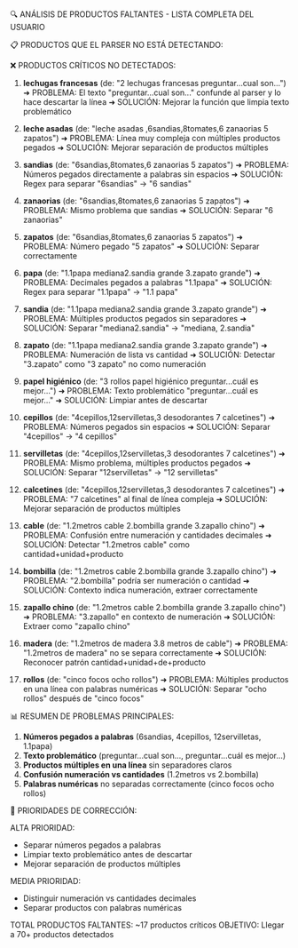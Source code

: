 🔍 ANÁLISIS DE PRODUCTOS FALTANTES - LISTA COMPLETA DEL USUARIO

📋 PRODUCTOS QUE EL PARSER NO ESTÁ DETECTANDO:

❌ PRODUCTOS CRÍTICOS NO DETECTADOS:

1. **lechugas francesas** (de: "2 lechugas francesas preguntar...cual son...")
   ➜ PROBLEMA: El texto "preguntar...cual son..." confunde al parser y lo hace descartar la línea
   ➜ SOLUCIÓN: Mejorar la función que limpia texto problemático

2. **leche asadas** (de: "leche asadas ,6sandias,8tomates,6 zanaorias 5 zapatos")
   ➜ PROBLEMA: Línea muy compleja con múltiples productos pegados
   ➜ SOLUCIÓN: Mejorar separación de productos múltiples

3. **sandias** (de: "6sandias,8tomates,6 zanaorias 5 zapatos")
   ➜ PROBLEMA: Números pegados directamente a palabras sin espacios
   ➜ SOLUCIÓN: Regex para separar "6sandias" → "6 sandias"

4. **zanaorias** (de: "6sandias,8tomates,6 zanaorias 5 zapatos")
   ➜ PROBLEMA: Mismo problema que sandias
   ➜ SOLUCIÓN: Separar "6 zanaorias"

5. **zapatos** (de: "6sandias,8tomates,6 zanaorias 5 zapatos")
   ➜ PROBLEMA: Número pegado "5 zapatos"
   ➜ SOLUCIÓN: Separar correctamente

6. **papa** (de: "1.1papa mediana2.sandia grande 3.zapato grande")
   ➜ PROBLEMA: Decimales pegados a palabras "1.1papa"
   ➜ SOLUCIÓN: Regex para separar "1.1papa" → "1.1 papa"

7. **sandia** (de: "1.1papa mediana2.sandia grande 3.zapato grande")
   ➜ PROBLEMA: Múltiples productos pegados sin separadores
   ➜ SOLUCIÓN: Separar "mediana2.sandia" → "mediana, 2.sandia"

8. **zapato** (de: "1.1papa mediana2.sandia grande 3.zapato grande")
   ➜ PROBLEMA: Numeración de lista vs cantidad
   ➜ SOLUCIÓN: Detectar "3.zapato" como "3 zapato" no como numeración

9. **papel higiénico** (de: "3 rollos papel higiénico preguntar...cuál es mejor...")
   ➜ PROBLEMA: Texto problemático "preguntar...cuál es mejor..." 
   ➜ SOLUCIÓN: Limpiar antes de descartar

10. **cepillos** (de: "4cepillos,12servilletas,3 desodorantes 7 calcetines")
    ➜ PROBLEMA: Números pegados sin espacios
    ➜ SOLUCIÓN: Separar "4cepillos" → "4 cepillos"

11. **servilletas** (de: "4cepillos,12servilletas,3 desodorantes 7 calcetines")
    ➜ PROBLEMA: Mismo problema, múltiples productos pegados
    ➜ SOLUCIÓN: Separar "12servilletas" → "12 servilletas"

12. **calcetines** (de: "4cepillos,12servilletas,3 desodorantes 7 calcetines")
    ➜ PROBLEMA: "7 calcetines" al final de línea compleja
    ➜ SOLUCIÓN: Mejorar separación de productos múltiples

13. **cable** (de: "1.2metros cable 2.bombilla grande 3.zapallo chino")
    ➜ PROBLEMA: Confusión entre numeración y cantidades decimales
    ➜ SOLUCIÓN: Detectar "1.2metros cable" como cantidad+unidad+producto

14. **bombilla** (de: "1.2metros cable 2.bombilla grande 3.zapallo chino")
    ➜ PROBLEMA: "2.bombilla" podría ser numeración o cantidad
    ➜ SOLUCIÓN: Contexto indica numeración, extraer correctamente

15. **zapallo chino** (de: "1.2metros cable 2.bombilla grande 3.zapallo chino")
    ➜ PROBLEMA: "3.zapallo" en contexto de numeración
    ➜ SOLUCIÓN: Extraer como "zapallo chino"

16. **madera** (de: "1.2metros de madera 3.8 metros de cable")
    ➜ PROBLEMA: "1.2metros de madera" no se separa correctamente
    ➜ SOLUCIÓN: Reconocer patrón cantidad+unidad+de+producto

17. **rollos** (de: "cinco focos ocho rollos")
    ➜ PROBLEMA: Múltiples productos en una línea con palabras numéricas
    ➜ SOLUCIÓN: Separar "ocho rollos" después de "cinco focos"

📊 RESUMEN DE PROBLEMAS PRINCIPALES:

1. **Números pegados a palabras** (6sandias, 4cepillos, 12servilletas, 1.1papa)
2. **Texto problemático** (preguntar...cual son..., preguntar...cuál es mejor...)
3. **Productos múltiples en una línea** sin separadores claros
4. **Confusión numeración vs cantidades** (1.2metros vs 2.bombilla)
5. **Palabras numéricas** no separadas correctamente (cinco focos ocho rollos)

🎯 PRIORIDADES DE CORRECCIÓN:

ALTA PRIORIDAD:
- Separar números pegados a palabras
- Limpiar texto problemático antes de descartar
- Mejorar separación de productos múltiples

MEDIA PRIORIDAD:  
- Distinguir numeración vs cantidades decimales
- Separar productos con palabras numéricas

TOTAL PRODUCTOS FALTANTES: ~17 productos críticos
OBJETIVO: Llegar a 70+ productos detectados
